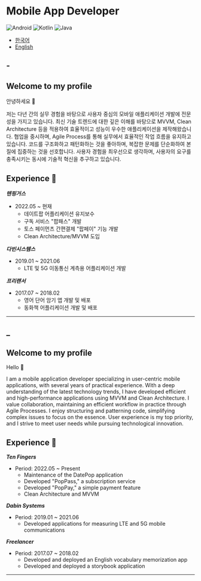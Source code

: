 # Mobile App Developer
![Android](https://img.shields.io/badge/-Android-yellowgreen)
![Kotlin](https://img.shields.io/badge/-Kotlin-blue)
![Java](https://img.shields.io/badge/-Java-green)

- [한국어](#-)
- [English](#_)

## -
## Welcome to my profile

안녕하세요 👋

저는 다년 간의 실무 경험을 바탕으로 사용자 중심의 모바일 애플리케이션 개발에 전문성을 가지고 있습니다. 최신 기술 트렌드에 대한 깊은 이해를 바탕으로 MVVM, Clean Architecture 등을 적용하여 효율적이고 성능이 우수한 애플리케이션을 제작해왔습니다. 협업을 중시하며, Agile Process를 통해 실무에서 효율적인 작업 흐름을 유지하고 있습니다. 코드를 구조화하고 패턴화하는 것을 좋아하며, 복잡한 문제를 단순화하여 본질에 집중하는 것을 선호합니다. 사용자 경험을 최우선으로 생각하며, 사용자의 요구를 충족시키는 동시에 기술적 혁신을 추구하고 있습니다.</br>

## Experience 🚀

***텐핑거스***

- 2022.05 ~ 현재
    - 데이트팝 어플리케이션 유지보수
    - 구독 서비스 "팝패스" 개발
    - 토스 페이먼츠 간편결제 "팝페이" 기능 개발
    - Clean Architecture/MVVM 도입
 

***다빈시스템스***

- 2019.01 ~ 2021.06
    - LTE 및 5G 이동통신 계측용 어플리케이션 개발


***프리랜서***

- 2017.07 ~ 2018.02
    - 영어 단어 암기 앱 개발 및 배포
    - 동화책 어플리케이션 개발 및 배포

 ---


## _
## Welcome to my profile

Hello 👋

I am a mobile application developer specializing in user-centric mobile applications, with several years of practical experience. With a deep understanding of the latest technology trends, I have developed efficient and high-performance applications using MVVM and Clean Architecture. I value collaboration, maintaining an efficient workflow in practice through Agile Processes. I enjoy structuring and patterning code, simplifying complex issues to focus on the essence. User experience is my top priority, and I strive to meet user needs while pursuing technological innovation.</br>


## Experience 🚀


***Ten Fingers***

- Period: 2022.05 ~ Present
    - Maintenance of the DatePop application
    - Developed "PopPass," a subscription service
    - Developed "PopPay," a simple payment feature
    - Clean Architecture and MVVM

***Dabin Systems***

- Period: 2019.01 ~ 2021.06
    - Developed applications for measuring LTE and 5G mobile communications

***Freelancer***

- Period: 2017.07 ~ 2018.02
    - Developed and deployed an English vocabulary memorization app
    - Developed and deployed a storybook application

---

<!--
**ok0035/ok0035** is a ✨ _special_ ✨ repository because its `README.md` (this file) appears on your GitHub profile.

Here are some ideas to get you started:

- 🔭 I’m currently working on ...
- 🌱 I’m currently learning ...
- 👯 I’m looking to collaborate on ...
- 🤔 I’m looking for help with ...
- 💬 Ask me about ...
- 📫 How to reach me: ...
- 😄 Pronouns: ...
- ⚡ Fun fact: ...
-->
